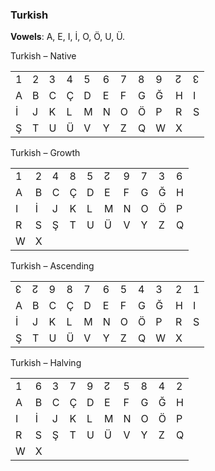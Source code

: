 ### <span id="anchor-80"></span>Turkish

**Vowels**: A, E, I, İ, O, Ö, U, Ü.

Turkish – Native

|   |   |   |   |   |   |   |   |   |   |   |
| - | - | - | - | - | - | - | - | - | - | - |
| 1 | 2 | 3 | 4 | 5 | 6 | 7 | 8 | 9 | ↊ | ↋ |
| A | B | C | Ç | D | E | F | G | Ğ | H | I |
| İ | J | K | L | M | N | O | Ö | P | R | S |
| Ş | T | U | Ü | V | Y | Z | Q | W | X |   |

Turkish – Growth

|   |   |   |   |   |   |   |   |   |   |
| - | - | - | - | - | - | - | - | - | - |
| 1 | 2 | 4 | 8 | 5 | ↊ | 9 | 7 | 3 | 6 |
| A | B | C | Ç | D | E | F | G | Ğ | H |
| I | İ | J | K | L | M | N | O | Ö | P |
| R | S | Ş | T | U | Ü | V | Y | Z | Q |
| W | X |   |   |   |   |   |   |   |   |

Turkish – Ascending

|   |   |   |   |   |   |   |   |   |   |   |
| - | - | - | - | - | - | - | - | - | - | - |
| ↋ | ↊ | 9 | 8 | 7 | 6 | 5 | 4 | 3 | 2 | 1 |
| A | B | C | Ç | D | E | F | G | Ğ | H | I |
| İ | J | K | L | M | N | O | Ö | P | R | S |
| Ş | T | U | Ü | V | Y | Z | Q | W | X |   |

Turkish – Halving

|   |   |   |   |   |   |   |   |   |   |
| - | - | - | - | - | - | - | - | - | - |
| 1 | 6 | 3 | 7 | 9 | ↊ | 5 | 8 | 4 | 2 |
| A | B | C | Ç | D | E | F | G | Ğ | H |
| I | İ | J | K | L | M | N | O | Ö | P |
| R | S | Ş | T | U | Ü | V | Y | Z | Q |
| W | X |   |   |   |   |   |   |   |   |
